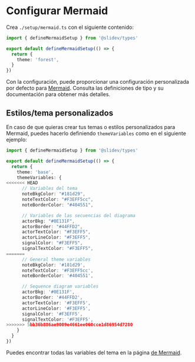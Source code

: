 # Configurar Mermaid

<Environment type="client" />

Crea `./setup/mermaid.ts` con el siguiente contenido:

```ts
import { defineMermaidSetup } from '@slidev/types'

export default defineMermaidSetup(() => {
  return {
    theme: 'forest',
  }
})
```

Con la configuración, puede proporcionar una configuración personalizada por defecto para [Mermaid](https://mermaid-js.github.io/). Consulta las definiciones de tipo y su documentación para obtener más detalles.


## Estilos/tema personalizados

En caso de que quieras crear tus temas o estilos personalizados para Mermaid, puedes hacerlo definiendo `themeVariables` como en el siguiente ejemplo:

```ts
import { defineMermaidSetup } from '@slidev/types'

export default defineMermaidSetup(() => {
  return {
    theme: 'base',
    themeVariables: {
<<<<<<< HEAD
      // Variables del tema
      noteBkgColor: "#181d29",
      noteTextColor: "#F3EFF5cc",
      noteBorderColor: "#404551",

      // Variables de las secuencias del diagrama
      actorBkg: "#0E131F",
      actorBorder: "#44FFD2",
      actorTextColor: "#F3EFF5",
      actorLineColor: "#F3EFF5",
      signalColor: "#F3EFF5",
      signalTextColor: "#F3EFF5",
=======
      // General theme variables
      noteBkgColor: '#181d29',
      noteTextColor: '#F3EFF5cc',
      noteBorderColor: '#404551',

      // Sequence diagram variables
      actorBkg: '#0E131F',
      actorBorder: '#44FFD2',
      actorTextColor: '#F3EFF5',
      actorLineColor: '#F3EFF5',
      signalColor: '#F3EFF5',
      signalTextColor: '#F3EFF5',
>>>>>>> 5bb36b886ae9009e4661ee060cce1d86954d7280
    }
  }
})
```

Puedes encontrar todas las variables del tema en la página [de Mermaid](https://mermaid.js.org/config/theming.html).


